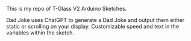 This is my repo of T-Glass V2 Arduino Sketches.

Dad Joke uses ChatGPT to generate a Dad Joke and output them either static or scrolling on your display.  Customizable speed and text in the variables within the sketch. 
